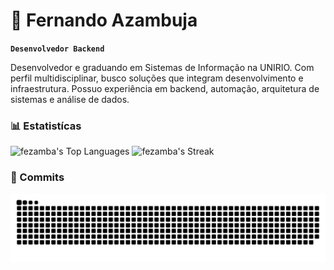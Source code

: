 # 🦖 Fernando Azambuja

**`Desenvolvedor Backend`**

Desenvolvedor e graduando em Sistemas de Informação na UNIRIO. Com perfil multidisciplinar, busco soluções que integram desenvolvimento e infraestrutura. Possuo experiência em backend, automação, arquitetura de sistemas e análise de dados.


### 📊 Estatistícas
![fezamba's Top Languages](https://github-readme-stats.vercel.app/api/top-langs/?username=fezamba&theme=tokyonight&show_icons=true&hide_border=false&layout=compact)
![fezamba's Streak](https://github-readme-streak-stats.herokuapp.com/?user=fezamba&theme=tokyonight&hide_border=false)

### 📩 Commits
<picture>
  <source media="(prefers-color-scheme: dark)" srcset="https://raw.githubusercontent.com/fezamba/fezamba/output/github-snake-dark.svg" />
  <source media="(prefers-color-scheme: light)" srcset="https://raw.githubusercontent.com/fezamba/fezamba/output/github-snake.svg" />
  <img alt="github-snake" src="https://raw.githubusercontent.com/fezamba/fezamba/output/github-snake.svg" />
</picture>

<!-- Proudly created with GPRM ( https://gprm.itsvg.in ) -->
